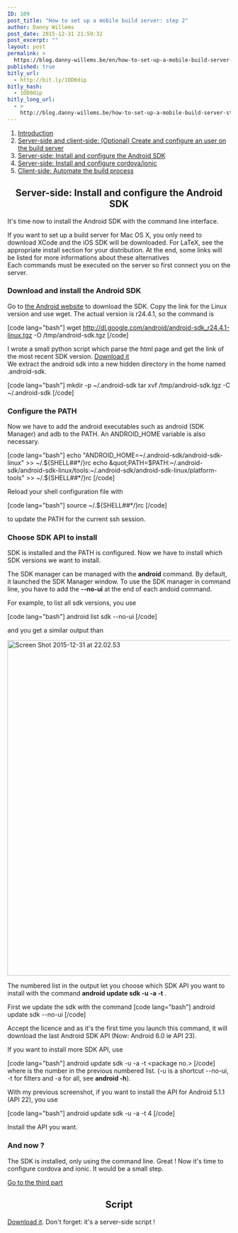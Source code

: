 ```yaml
---
ID: 109
post_title: "How to set up a mobile build server: step 2"
author: Danny Willems
post_date: 2015-12-31 21:59:32
post_excerpt: ""
layout: post
permalink: >
  https://blog.danny-willems.be/en/how-to-set-up-a-mobile-build-server-step-2/
published: true
bitly_url:
  - http://bit.ly/1OD0dip
bitly_hash:
  - 1OD0dip
bitly_long_url:
  - >
    http://blog.danny-willems.be/how-to-set-up-a-mobile-build-server-step-2/
---
```


<ol>
	<li><a href="http://blog.danny-willems.be/how-to-set-up-a-mobile-build-server/">Introduction</a></li>
	<li><a href="http://blog.danny-willems.be/how-to-set-up-a-mobile-build-server-step-1/">Server-side and client-side: (Optional) Create and configure an user on the build server</a></li>
	<li><a href="http://blog.danny-willems.be/how-to-set-up-a-mobile-build-server-step-2/">Server-side: Install and configure the Android SDK</a></li>
	<li><a href="http://blog.danny-willems.be/how-to-set-up-a-mobile-build-server-step-3/">Server-side: Install and configure cordova/ionic</a></li>
	<li><a href="http://blog.danny-willems.be/how-to-set-up-a-mobile-build-server-step-4/">Client-side: Automate the build process</a></li>
</ol>

<h2 style="text-align: center">Server-side: Install and configure the Android SDK</h2>

It's time now to install the Android SDK with the command line interface.

<div class="dw-quote">If you want to set up a build server for Mac OS X, you only need to download XCode and the iOS SDK will be downloaded. For LaTeX, see the appropriate install section for your distribution. At the end, some links will be listed for more informations about these alternatives</div>
Each commands must be executed on the server so first connect you on the server.

<h3>Download and install the Android SDK</h3>
Go to <a href="http://developer.android.com/sdk/index.html#Other">the Android website</a> to download the SDK. Copy the link for the Linux version and use wget.
The actual version is r24.4.1, so the command is

[code lang="bash"] wget
http://dl.google.com/android/android-sdk_r24.4.1-linux.tgz -O
/tmp/android-sdk.tgz [/code]

<div class="dw-quote">I wrote a small python script which parse the html page and get the link of the most recent SDK version. <a href="http://blog.danny-willems.be/download/parse-android-website-and-download-android-sdk/">Download it</a></div>
We extract the android sdk into a new hidden directory in the home named .android-sdk.

[code lang="bash"] mkdir -p ~/.android-sdk tar xvf /tmp/android-sdk.tgz -C
~/.android-sdk [/code]

<h3>Configure the PATH</h3>

Now we have to add the android executables such as android (SDK Manager) and adb
to the PATH. An ANDROID_HOME variable is also necessary.

[code lang="bash"] echo
&quot;ANDROID_HOME=~/.android-sdk/android-sdk-linux&quot; &gt;&gt;
~/.${SHELL##*/}rc
    echo &quot;PATH=$PATH:~/.android-sdk/android-sdk-linux/tools:~/.android-sdk/android-sdk-linux/platform-tools&quot;
&gt;&gt; ~/.${SHELL##\*/}rc [/code]

Reload your shell configuration file with

[code lang="bash"] source ~/.${SHELL##\*/}rc [/code]

to update the PATH for the current ssh session.

<h3>Choose SDK API to install</h3>
SDK is installed and the PATH is configured. Now we have to install which SDK versions we want to install.

The SDK manager can be managed with the <strong>android</strong> command. By
default, it launched the SDK Manager window. To use the SDK manager in command
line, you have to add the <strong>--no-ui</strong> at the end of each andoid
command.

For example, to list all sdk versions, you use

[code lang="bash"] android list sdk --no-ui [/code]

and you get a similar output than

<a href="http://blog.danny-willems.be/wp-content/uploads/2015/12/Screen-Shot-2015-12-31-at-22.02.53.png" rel="attachment wp-att-132"><img src="http://blog.danny-willems.be/wp-content/uploads/2015/12/Screen-Shot-2015-12-31-at-22.02.53.png" alt="Screen Shot 2015-12-31 at 22.02.53" width="635" height="757" class="alignnone size-full wp-image-132" /></a>

The numbered list in the output let you choose which SDK API you want to install
with the command <strong>android update sdk -u -a -t </strong>.

First we update the sdk with the command [code lang="bash"] android update sdk
--no-ui [/code]

Accept the licence and as it's the first time you launch this command, it will
download the last Android SDK API (Now: Android 6.0 ie API 23).

If you want to install more SDK API, use

[code lang="bash"] android update sdk -u -a -t &lt;package no.&gt; [/code] where
<strong></strong> is the number in the previous numbered list. (-u is a shortcut
--no-ui, -t for filters and -a for all, see <strong>android -h</strong>).

With my previous screenshot, if you want to install the API for Android 5.1.1
(API 22), you use

[code lang="bash"] android update sdk -u -a -t 4 [/code]

Install the API you want.

<h3>And now ?</h3>

The SDK is installed, only using the command line. Great ! Now it's time to
configure cordova and ionic. It would be a small step.

<span class="dashicons dashicons-arrow-right-alt"></span><a href="http://blog.danny-willems.be/how-to-set-up-a-mobile-build-server-step-3/">Go
to the third part</a>

<h2 style="text-align:center">Script</h2>

<a href="http://blog.danny-willems.be/download/server-side-install-and-configure-the-android-sdk-script/">Download
it</a>. Don't forget: it's a server-side script !
